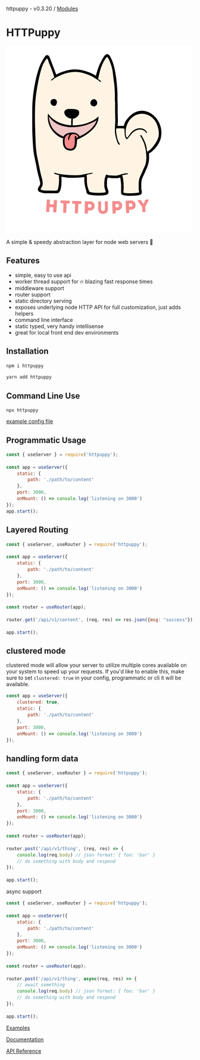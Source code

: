 httpuppy - v0.3.20 / [Modules](modules.md)

# HTTPuppy

![](/.assets/logo.png)

A simple & speedy abstraction layer for node web servers :dog:

## Features

- simple, easy to use api
- worker thread support for :fire: blazing fast response times
- middleware support
- router support
- static directory serving
- exposes underlying node HTTP API for full customization, just adds helpers
- command line interface
- static typed, very handy intellisense
- great for local front end dev environments

## Installation

```cmd
npm i httpuppy
```

```cmd
yarn add httpuppy
```

## Command Line Use
```
npx httpuppy
```

[example config file](/http.puppy)

## Programmatic Usage

```js
const { useServer } = require('httpuppy');

const app = useServer({
	static: {
		path: './path/to/content'
	},
	port: 3000,
	onMount: () => console.log('listening on 3000')
});
app.start();
```

## Layered Routing

```js
const { useServer, useRouter } = require('httpuppy');

const app = useServer({
	static: {
		path: './path/to/content'
	},
	port: 3000,
	onMount: () => console.log('listening on 3000')
});

const router = useRouter(app);

router.get('/api/v1/content', (req, res) => res.json({msg: "success"}));

app.start();

```
## clustered mode

clustered mode will allow your server to utilize multiple cores available on your system to speed up your requests. If you'd like to enable this, make sure to set `clustered: true` in your config, programmatic or cli it will be available.
```js
const app = useServer({
	clustered: true,
	static: {
		path: './path/to/content'
	},
	port: 3000,
	onMount: () => console.log('listening on 3000')
});
```

## handling form data

```js
const { useServer, useRouter } = require('httpuppy');

const app = useServer({
	static: {
		path: './path/to/content'
	},
	port: 3000,
	onMount: () => console.log('listening on 3000')
});

const router = useRouter(app);

router.post('/api/v1/thing', (req, res) => {
	console.log(req.body) // json format: { foo: 'bar' }
	// do something with body and respond
});

app.start();

```

async support
```js
const { useServer, useRouter } = require('httpuppy');

const app = useServer({
	static: {
		path: './path/to/content'
	},
	port: 3000,
	onMount: () => console.log('listening on 3000')
});

const router = useRouter(app);

router.post('/api/v1/thing', async(req, res) => {
	// await something
	console.log(req.body) // json format: { foo: 'bar' }
	// do something with body and respond
});

app.start();

```
[Examples](/examples/)

[Documentation](/docs/reference/)

[API Reference](/docs/typedoc/modules.md)
